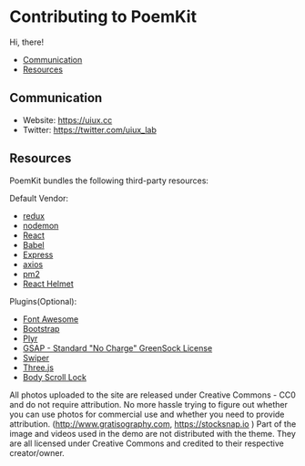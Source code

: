 # Contributing to PoemKit

Hi, there!

* [Communication](#communication)
* [Resources](#res)

<a name="communication"></a>
## Communication

* Website: https://uiux.cc
* Twitter: https://twitter.com/uiux_lab


<a name="res"></a>
## Resources

PoemKit bundles the following third-party resources:


Default Vendor:

- [redux](https://redux.js.org/)
- [nodemon](https://nodemon.io/)
- [React](https://reactjs.org/)
- [Babel](https://babeljs.io/)
- [Express](http://expressjs.com/)
- [axios](https://github.com/axios/axios)
- [pm2](https://pm2.keymetrics.io/)
- [React Helmet](https://github.com/nfl/react-helmet)


Plugins(Optional):

- [Font Awesome](http://fontawesome.io)
- [Bootstrap](http://getbootstrap.com)
- [Plyr](https://plyr.io/)
- [GSAP - Standard "No Charge" GreenSock License](https://greensock.com)
- [Swiper](https://swiperjs.com/)
- [Three.js](https://threejs.org/)
- [Body Scroll Lock](https://github.com/willmcpo/body-scroll-lock)



All photos uploaded to the site are released under Creative Commons - CC0 and do not require attribution. No more hassle trying to figure out whether you can use photos for commercial use and whether you need to provide attribution. (http://www.gratisography.com, https://stocksnap.io ) Part of the image and videos used in the demo are not distributed with the theme. They are all licensed under Creative Commons and credited to their respective creator/owner.




